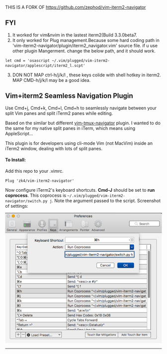 
THIS IS A FORK OF https://github.com/zephod/vim-iterm2-navigator
## FYI 
1. It worked for vim&nvim in the lastest iterm2(Build 3.3.0beta7.
2. It only worked for Plug management.Because some hard coding path in 'vim-iterm2-navigator/plugin/iterm2_navigator.vim' source file. if u use other plugin Mangerment. change the below path, and it should work.
```
let cmd = 'osascript ~/.vim/plugged/vim-iterm2-navigator/applescript/iterm2_l.scpt'

```

3. DON NOT  MAP ctrl-h/j/k/l , these keys colide with shell hotkey in iterm2. MAP CMD-h/j/k/l may be a good idea.






## Vim+iterm2 Seamless Navigation Plugin

Use Cmd+j, Cmd+k, Cmd+l, Cmd+h to seamlessly navigate between your split Vim panes and split iTerm2 panes while editing.

Based on the similar but different [vim-tmux-navigator](https://github.com/christoomey/vim-tmux-navigator) plugin. I wanted to do the same for my native split panes in iTerm, which means using AppleScript...

This plugin is for developers using cli-mode Vim (not MacVim) inside an iTerm2 window, dealing with lots of split panes.

#### To Install:

Add this repo to your .vimrc.
```
Plug 'zk4/vim-iterm2-navigator'
```

Now configure iTerm2's keyboard shortcuts. **Cmd-J** should be set to **run coprocess**. This coprocess is `~/.vim/plugged/vim-iterm2-navigator/switch.py j`. Note the argument passed to the script.  Screenshot of settings:

![iterm2 config keys](mappings.jpg)

---

